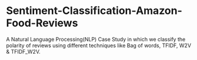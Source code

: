 # Sentiment-Classification-Amazon-Food-Reviews
A Natural Language Processing(NLP) Case Study  in which we classify the polarity of reviews using different techniques like Bag of words, TFIDF, W2V &amp; TFIDF_W2V.
